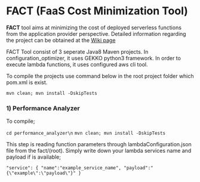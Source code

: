 # FACT (FaaS Cost Minimization Tool)

**FACT** tool aims at minimizing the cost of deployed serverless functions from the application provider perspective. Detailed information regarding the project can be obtained at the [Wiki page](https://github.com/ozgursedef/fact/wiki)

FACT Tool consist of 3 seperate Java8 Maven projects. In configuration_optimizer, it uses GEKKO python3 framework. In order to execute lambda functions, it uses configured aws cli tool.

To compile the projects use command below in the root project folder which pom.xml is exist.

`mvn clean; mvn install -DskipTests`



### 1) Performance Analyzer
To compile;

`cd performance_analyzer\n`
`mvn clean; mvn install -DskipTests`

This step is reading function parameters through lambdaConfiguration.json file from the fact/(root). Simply write down your lambda services name and payload if is available;

`"service": {
  "name":"example_service_name",
  "payload":"{\"example\":\"payload\"}"
}`
